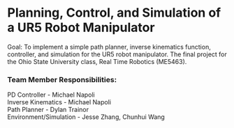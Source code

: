 # Planning, Control, and Simulation of a UR5 Robot Manipulator
Goal: To implement a simple path planner, inverse kinematics function, controller, and simulation for the UR5 robot manipulator.
The final project for the Ohio State University class, Real Time Robotics (ME5463).

### Team Member Responsibilities:
PD Controller - Michael Napoli  
Inverse Kinematics - Michael Napoli  
Path Planner - Dylan Trainor  
Environment/Simulation - Jesse Zhang, Chunhui Wang  

